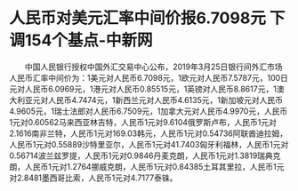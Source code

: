 # 人民币对美元汇率中间价报6.7098元 下调154个基点-中新网

　　中国人民银行授权中国外汇交易中心公布，2019年3月25日银行间外汇市场人民币汇率中间价为：1美元对人民币6.7098元，1欧元对人民币7.5787元，100日元对人民币6.0969元，1港元对人民币0.85515元，1英镑对人民币8.8617元，1澳大利亚元对人民币4.7474元，1新西兰元对人民币4.6135元，1新加坡元对人民币4.9605元，1瑞士法郎对人民币6.7509元，1加拿大元对人民币4.9970元，人民币1元对0.60562马来西亚林吉特，人民币1元对9.6104俄罗斯卢布，人民币1元对2.1616南非兰特，人民币1元对169.03韩元，人民币1元对0.54736阿联酋迪拉姆，人民币1元对0.55889沙特里亚尔，人民币1元对41.7403匈牙利福林，人民币1元对0.56714波兰兹罗提，人民币1元对0.9846丹麦克朗，人民币1元对1.3819瑞典克朗，人民币1元对1.2764挪威克朗，人民币1元对0.84385土耳其里拉，人民币1元对2.8481墨西哥比索，人民币1元对4.7177泰铢。

